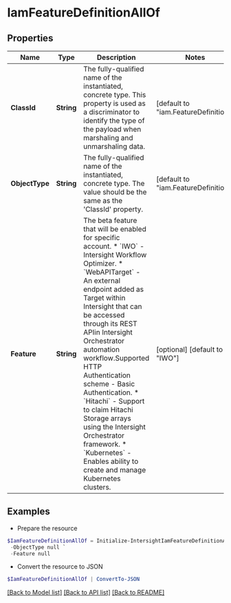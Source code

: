 # IamFeatureDefinitionAllOf
## Properties

Name | Type | Description | Notes
------------ | ------------- | ------------- | -------------
**ClassId** | **String** | The fully-qualified name of the instantiated, concrete type. This property is used as a discriminator to identify the type of the payload when marshaling and unmarshaling data. | [default to "iam.FeatureDefinition"]
**ObjectType** | **String** | The fully-qualified name of the instantiated, concrete type. The value should be the same as the &#39;ClassId&#39; property. | [default to "iam.FeatureDefinition"]
**Feature** | **String** | The beta feature that will be enabled for specific account. * &#x60;IWO&#x60; - Intersight Workflow Optimizer. * &#x60;WebAPITarget&#x60; - An external endpoint added as Target within Intersight that can be accessed through its REST APIin Intersight Orchestrator automation workflow.Supported HTTP Authentication scheme - Basic Authentication. * &#x60;Hitachi&#x60; - Support to claim Hitachi Storage arrays using the Intersight Orchestrator framework. * &#x60;Kubernetes&#x60; - Enables ability to create and manage Kubernetes clusters. | [optional] [default to "IWO"]

## Examples

- Prepare the resource
```powershell
$IamFeatureDefinitionAllOf = Initialize-IntersightIamFeatureDefinitionAllOf  -ClassId null `
 -ObjectType null `
 -Feature null
```

- Convert the resource to JSON
```powershell
$IamFeatureDefinitionAllOf | ConvertTo-JSON
```

[[Back to Model list]](../README.md#documentation-for-models) [[Back to API list]](../README.md#documentation-for-api-endpoints) [[Back to README]](../README.md)

